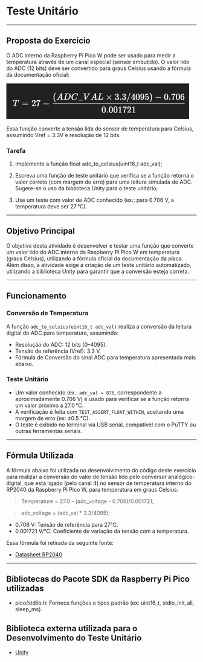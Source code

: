 # Teste Unitário
---

## Proposta do Exercício

O ADC interno da Raspberry Pi Pico W pode ser usado para medir a temperatura através de um canal especial (sensor embutido). O valor lido do ADC (12 bits) deve ser convertido para graus Celsius usando a fórmula da documentação oficial:

![Fórmula para Conversão da Tensão do ADC em Celsius](./assets/formula_conversao.png)

Essa função converte a tensão lida do sensor de temperatura para Celsius, assumindo Vref = 3.3V e resolução de 12 bits.

### Tarefa

1. Implemente a função float adc_to_celsius(uint16_t adc_val);

2. Escreva uma função de teste unitário que verifica se a função retorna o valor correto (com margem de erro) para uma leitura simulada de ADC. Sugere-se o uso da biblioteca Unity para o teste unitário;

3. Use um teste com valor de ADC conhecido (ex.: para 0.706 V, a temperatura deve ser 27 °C).
---

## Objetivo Principal

O objetivo desta atividade é desenvolver e testar uma função que converte um valor lido do ADC interno da Raspberry Pi Pico W em temperatura (graus Celsius), utilizando a fórmula oficial da documentação da placa. Além disso, a atividade exige a criação de um teste unitário automatizado, utilizando a biblioteca Unity para garantir que a conversão esteja correta.

---

## Funcionamento

### Conversão de Temperatura

A função `adc_to_celsius(uint16_t adc_val)` realiza a conversão da leitura digital do ADC para temperatura, assumindo:

- Resolução do ADC: 12 bits (0–4095).
- Tensão de referência (Vref): 3.3 V.
- Fórmula de Conversão do sinal ADC para temperatura apresentada mais abaixo.

### Teste Unitário

- Um valor conhecido (ex.: `adc_val = 876`, correspondente a aproximadamente 0.706 V) é usado para verificar se a função retorna um valor próximo a 27.0 °C.
- A verificação é feita com `TEST_ASSERT_FLOAT_WITHIN`, aceitando uma margem de erro (ex: ±0.5 °C).
- O teste é exibido no terminal via USB serial, compatível com o PuTTY ou outras ferramentas seriais.

---

## Fórmula Utilizada

A fórmula abaixo foi utilizada no desenvolvimento do código deste exercício para realizar a conversão do valor de tensão lido pelo conversor analógico-digital, que está ligado (pelo canal 4) no sensor de temperatura interno do RP2040 da Raspberry Pi Pico W, para temperatura em graus Celsius:

> Temperature = 27.0 - (adc_voltage - 0.706)/0.001721;

> adc_voltage = (adc_val * 3.3/4095);

- 0.706 V: Tensão de referência para 27°C.
- 0.001721 V/°C: Coeficiente de variação da tensão com a temperatura.

Essa fórmula foi retirada da seguinte fonte:

- [Datasheet RP2040](https://datasheets.raspberrypi.com/rp2040/rp2040-datasheet.pdf)

---

## Bibliotecas do Pacote SDK da Raspberry Pi Pico utilizadas

- pico/stdlib.h: Fornece funções e tipos padrão (ex: uint16_t, stdio_init_all, sleep_ms).

## Biblioteca externa utilizada para o Desenvolvimento do Teste Unitário

- [Unity](https://github.com/ThrowTheSwitch/Unity)
